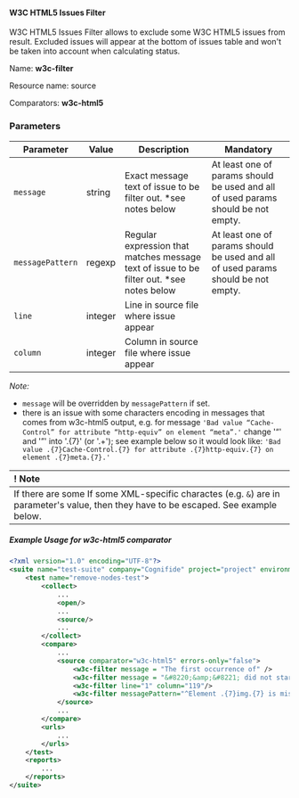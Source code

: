 #### W3C HTML5 Issues Filter

W3C HTML5 Issues Filter allows to exclude some W3C HTML5 issues from result. Excluded issues will appear at the bottom of issues table and won't be taken into account when calculating status.

Name: **w3c-filter**

Resource name: source

Comparators: **w3c-html5**

### Parameters

| Parameter | Value | Description | Mandatory |
| --------- | ----- | ----------- | --------- |
| `message` | string | Exact message text of issue to be filter out. *see notes below | At least one of params should be used and all of used params should be not empty. |
| `messagePattern` | regexp | Regular expression that matches message text of issue to be filter out. *see notes below | At least one of params should be used and all of used params should be not empty. |
| `line` | integer | Line in source file where issue appear | |
| `column` | integer | Column in source file where issue appear | |
*Note:*
- `message` will be overridden by `messagePattern` if set.
- there is an issue with some characters encoding in messages that comes from w3c-html5 output,
e.g. for message 
```` 'Bad value “Cache-Control” for attribute “http-equiv” on element “meta”.' ````
change '“' and '”' into '.{7}' (or '.+'); see example below so it would look like:
```` 'Bad value .{7}Cache-Control.{7} for attribute .{7}http-equiv.{7} on element .{7}meta.{7}.' ````             

| ! Note |
|:------ |
| If there are some If some XML-specific charactes (e.g. `&`) are in parameter's value, then they have to be escaped. See example below. |

##### Example Usage for w3c-html5 comparator

```xml
<?xml version="1.0" encoding="UTF-8"?>
<suite name="test-suite" company="Cognifide" project="project" environment="win7-ff16">
    <test name="remove-nodes-test">
        <collect>
            ...
            <open/>
            ...
            <source/>
            ...
        </collect>
        <compare>
            ...
            <source comparator="w3c-html5" errors-only="false">
                <w3c-filter message = "The first occurrence of" />
                <w3c-filter message = "&#8220;&amp;&#8221; did not start a character reference"/>
                <w3c-filter line="1" column="119"/>
                <w3c-filter messagePattern="^Element .{7}img.{7} is missing required attribute .{7}src.{7}.$"/>
            </source>
            ...
        </compare>
        <urls>
            ...
        </urls>
    </test>
    <reports>
        ...
    </reports>
</suite>
```
